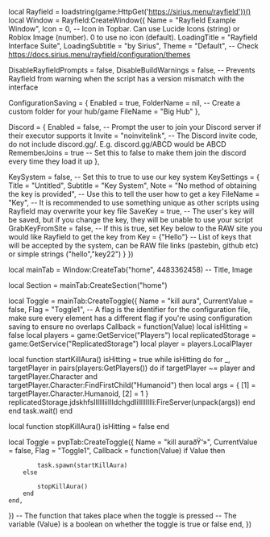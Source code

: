 local Rayfield = loadstring(game:HttpGet('https://sirius.menu/rayfield'))()
local Window = Rayfield:CreateWindow({
   Name = "Rayfield Example Window",
   Icon = 0, -- Icon in Topbar. Can use Lucide Icons (string) or Roblox Image (number). 0 to use no icon (default).
   LoadingTitle = "Rayfield Interface Suite",
   LoadingSubtitle = "by Sirius",
   Theme = "Default", -- Check https://docs.sirius.menu/rayfield/configuration/themes

   DisableRayfieldPrompts = false,
   DisableBuildWarnings = false, -- Prevents Rayfield from warning when the script has a version mismatch with the interface

   ConfigurationSaving = {
      Enabled = true,
      FolderName = nil, -- Create a custom folder for your hub/game
      FileName = "Big Hub"
   },

   Discord = {
      Enabled = false, -- Prompt the user to join your Discord server if their executor supports it
      Invite = "noinvitelink", -- The Discord invite code, do not include discord.gg/. E.g. discord.gg/ABCD would be ABCD
      RememberJoins = true -- Set this to false to make them join the discord every time they load it up
   },

   KeySystem = false, -- Set this to true to use our key system
   KeySettings = {
      Title = "Untitled",
      Subtitle = "Key System",
      Note = "No method of obtaining the key is provided", -- Use this to tell the user how to get a key
      FileName = "Key", -- It is recommended to use something unique as other scripts using Rayfield may overwrite your key file
      SaveKey = true, -- The user's key will be saved, but if you change the key, they will be unable to use your script
      GrabKeyFromSite = false, -- If this is true, set Key below to the RAW site you would like Rayfield to get the key from
      Key = {"Hello"} -- List of keys that will be accepted by the system, can be RAW file links (pastebin, github etc) or simple strings ("hello","key22")
   }
})


local mainTab = Window:CreateTab("home", 4483362458) -- Title, Image


local Section = mainTab:CreateSection("home")


local Toggle = mainTab:CreateToggle({
   Name = "kill aura",
   CurrentValue = false,
   Flag = "Toggle1", -- A flag is the identifier for the configuration file, make sure every element has a different flag if you're using configuration saving to ensure no overlaps
   Callback = function(Value)
local isHitting = false
local players = game:GetService("Players")
local replicatedStorage = game:GetService("ReplicatedStorage")
local player = players.LocalPlayer


local function startKillAura()
    isHitting = true
    while isHitting do
        for _, targetPlayer in pairs(players:GetPlayers()) do
            if targetPlayer ~= player and targetPlayer.Character and targetPlayer.Character:FindFirstChild("Humanoid") then
                local args = {
                    [1] = targetPlayer.Character.Humanoid,
                    [2] = 1 
                }
                replicatedStorage.jdskhfsIIIllliiIIIdchgdIiIIIlIlIli:FireServer(unpack(args))
            end
        end
        task.wait() 
end


local function stopKillAura()
    isHitting = false
end


local Toggle = pvpTab:CreateToggle({
    Name = "kill auraðŸ‘»",
    CurrentValue = false,
    Flag = "Toggle1", 
    Callback = function(Value)
        if Value then

            task.spawn(startKillAura)
        else

            stopKillAura()
        end
    end,
})
   -- The function that takes place when the toggle is pressed
   -- The variable (Value) is a boolean on whether the toggle is true or false
   end,
})
